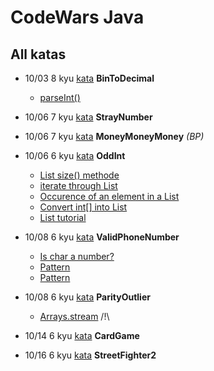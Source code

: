 # CodeWars Java


## All katas 

- 10/03 8 kyu [kata](https://www.codewars.com/kata/57a5c31ce298a7e6b7000334/java) **BinToDecimal**
    -  [parseInt()](https://www.tutorialspoint.com/java/number_parseint.htm)

- 10/06 7 kyu [kata](https://www.codewars.com/kata/57f609022f4d534f05000024/java) **StrayNumber**

- 10/06 7 kyu [kata](https://www.codewars.com/kata/563f037412e5ada593000114) **MoneyMoneyMoney** _(BP)_

- 10/06 6 kyu [kata](https://www.codewars.com/kata/54da5a58ea159efa38000836/java) **OddInt**
    - [List size() methode](https://www.geeksforgeeks.org/list-size-method-in-java-with-examples/)
    - [iterate through List](https://www.geeksforgeeks.org/iterate-through-list-in-java/)
    - [Occurence of an element in a List](https://stackoverflow.com/questions/505928/how-to-count-the-number-of-occurrences-of-an-element-in-a-list)
    - [Convert int[] into List<Integer>](https://stackoverflow.com/questions/1073919/how-to-convert-int-into-listinteger-in-java)
    - [List tutorial](https://jenkov.com/tutorials/java-collections/list.html)

- 10/08 6 kyu [kata](https://www.codewars.com/kata/525f47c79f2f25a4db000025/java) **ValidPhoneNumber**
    - [Is char a number?](https://stackoverflow.com/questions/4047808/what-is-the-best-way-to-tell-if-a-character-is-a-letter-or-number-in-java-withou)
    - [Pattern](https://www.javatpoint.com/java-regex)
    - [Pattern](https://www.geeksforgeeks.org/regular-expressions-in-java/)
- 10/08 6 kyu [kata](https://www.codewars.com/kata/5526fc09a1bbd946250002dc) **ParityOutlier**
    - [Arrays.stream](https://www.geeksforgeeks.org/arrays-stream-method-in-java/) /!\
- 10/14 6 kyu [kata](https://www.codewars.com/kata/53417de006654f4171000587/java) **CardGame**
- 10/16 6 kyu [kata](https://www.codewars.com/kata/5853213063adbd1b9b0000be/java) **StreetFighter2**
